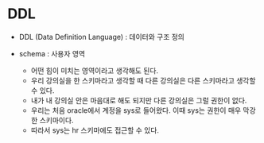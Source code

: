 # DDL

* DDL (Data Definition Language) : 데이터와 구조 정의



* schema : 사용자 영역
  * 어떤 힘이 미치는 영역이라고 생각해도 된다.
  * 우리 강의실을 한 스키마라고 생각할 때 다른 강의실은 다른 스키마라고 생각할 수 있다.
  * 내가 내 강의실 안은 마음대로 해도 되지만 다른 강의실은 그럴 권한이 없다.
  * 우리는 처음 oracle에서 계정을 sys로 들어왔다. 이때 sys는 권한이 매우 막강한 스키마이다.
  * 따라서 sys는 hr 스키마에도 접근할 수 있다.